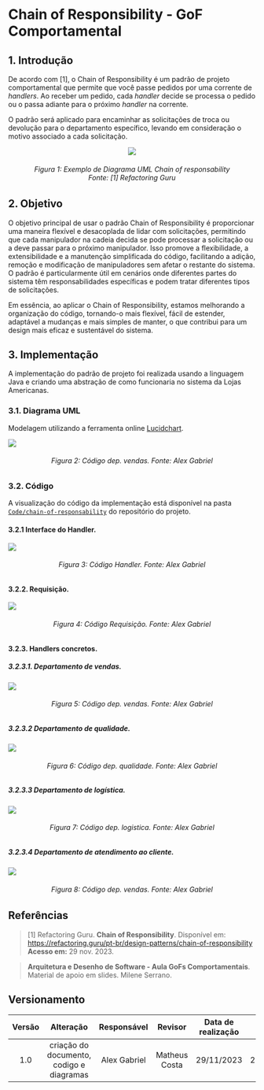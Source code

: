 # Chain of Responsibility - GoF Comportamental

## 1. Introdução
De acordo com [1], o Chain of Responsibility é um padrão de projeto comportamental que permite que você passe pedidos por uma corrente de _handlers_. Ao receber um pedido, cada _handler_ decide se processa o pedido ou o passa adiante para o próximo _handler_ na corrente.

O padrão será aplicado para encaminhar as solicitações de troca ou devolução para o departamento específico, levando em consideração o motivo associado a cada solicitação.

<div align = "center">

![](../Assets/PadroesProjeto/chainResponse.png)  
</div>
<h6 align = "center">Figura 1: Exemplo de Diagrama UML Chain of responsability <br>Fonte: [1] Refactoring Guru</h6>

## 2. Objetivo

O objetivo principal de usar o padrão Chain of Responsibility é proporcionar uma maneira flexível e desacoplada de lidar com solicitações, permitindo que cada manipulador na cadeia decida se pode processar a solicitação ou a deve passar para o próximo manipulador. Isso promove a flexibilidade, a extensibilidade e a manutenção simplificada do código, facilitando a adição, remoção e modificação de manipuladores sem afetar o restante do sistema. O padrão é particularmente útil em cenários onde diferentes partes do sistema têm responsabilidades específicas e podem tratar diferentes tipos de solicitações.

Em essência, ao aplicar o Chain of Responsibility, estamos melhorando a organização do código, tornando-o mais flexível, fácil de estender, adaptável a mudanças e mais simples de manter, o que contribui para um design mais eficaz e sustentável do sistema.

## 3. Implementação
A implementação do padrão de projeto foi realizada usando a linguagem Java e criando uma abstração de como funcionaria no sistema da Lojas Americanas. 

### 3.1. Diagrama UML
Modelagem utilizando a ferramenta online [Lucidchart](https://www.lucidchart.com/pages/).

![](../Assets/PadroesProjeto/chainUml.png)
<h6 align = "center">Figura 2: Código dep. vendas. Fonte: Alex Gabriel</h6>

### 3.2. Código

A visualização do código da implementação está disponível na pasta [`Code/chain-of-responsability`](https://github.com/UnBArqDsw2023-2/2023.2_G6_ProjetoAmericanas/tree/dev/Code/chain-of-responsibility) do repositório do projeto.

#### 3.2.1 Interface do Handler.

![](../Assets/PadroesProjeto/chainHandler.png)
<h6 align = "center">Figura 3: Código Handler. Fonte: Alex Gabriel</h6>

#### 3.2.2. Requisição.

![](../Assets/PadroesProjeto/chainRequest.png)
<h6 align = "center">Figura 4: Código Requisição. Fonte: Alex Gabriel</h6>

#### 3.2.3. Handlers concretos.

##### 3.2.3.1. Departamento de vendas.
![](../Assets/PadroesProjeto/chainVendas.png)
<h6 align = "center">Figura 5: Código dep. vendas. Fonte: Alex Gabriel</h6>

##### 3.2.3.2 Departamento de qualidade.
![](../Assets/PadroesProjeto/chainQualidade.png)
<h6 align = "center">Figura 6: Código dep. qualidade. Fonte: Alex Gabriel</h6>

##### 3.2.3.3 Departamento de logística.
![](../Assets/PadroesProjeto/chainLogista.png)
<h6 align = "center">Figura 7: Código dep. logistica. Fonte: Alex Gabriel</h6>

##### 3.2.3.4 Departamento de atendimento ao cliente.
![](../Assets/PadroesProjeto/chainAtendimento.png)
<h6 align = "center">Figura 8: Código dep. vendas. Fonte: Alex Gabriel</h6>

## Referências

> [1] Refactoring Guru. **Chain of Responsibility**. Disponível em: https://refactoring.guru/pt-br/design-patterns/chain-of-responsibility **Acesso em:** 29 nov. 2023.

> **Arquitetura e Desenho de Software - Aula GoFs Comportamentais**. Material de apoio em slides. Milene Serrano.

## Versionamento

| Versão | Alteração |  Responsável  | Revisor | Data de realização | Data de revisão |
| :------: | :---: | :-----: | :----: | :----: | :-----: |
| 1.0    | criação do documento, codigo e diagramas | Alex Gabriel | Matheus Costa | 29/11/2023| 29/11/2023 |
